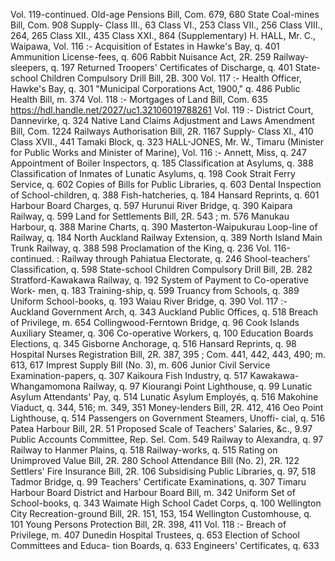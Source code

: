 Vol. 119-continued. Old-age Pensions Bill, Com. 679, 680 State Coal-mines Bill, Com. 908 Supply- Class III., 63 Class VI., 253 Class VII., 256 Class VIII., 264, 265 Class XII., 435 Class XXI., 864 (Supplementary) H. HALL, Mr. C., Waipawa, Vol. 116 :- Acquisition of Estates in Hawke's Bay, q. 401 Ammunition License-fees, q. 606 Rabbit Nuisance Act, 2R. 259 Railway-sleepers, q. 197 Returned Troopers' Certificates of Discharge, q. 401 State-school Children Compulsory Drill Bill, 2B. 300 Vol. 117 :- Health Officer, Hawke's Bay, q. 301 "Municipal Corporations Act, 1900," q. 486 Public Health Bill, m. 374 Vol. 118 :- Mortgages of Land Bill, Com. 635 https://hdl.handle.net/2027/uc1.32106019788261 Vol. 119 :- District Court, Dannevirke, q. 324 Native Land Claims Adjustment and Laws Amendment Bill, Com. 1224 Railways Authorisation Bill, 2R. 1167 Supply- Class XI., 410 Class XVII., 441 Tamaki Block, q. 323 HALL-JONES, Mr. W., Timaru (Minister for Public Works and Minister of Marine), Vol. 116 :- Annett, Miss, q. 247 Appointment of Boiler Inspectors, q. 185 Classification at Asylums, q. 388 Classification of Inmates of Lunatic Asylums, q. 198 Cook Strait Ferry Service, q. 602 Copies of Bills for Public Libraries, q. 603 Dental Inspection of School-children, q. 388 Fish-hatcheries, q. 184 Hansard Reprints, q. 601 Harbour Board Charges, q. 597 Hurunui River Bridge, q. 390 Kaipara Railway, q. 599 Land for Settlements Bill, 2R. 543 ; m. 576 Manukau Harbour, q. 388 Marine Charts, q. 390 Masterton-Waipukurau Loop-line of Railway, q. 184 North Auckland Railway Extension, q. 389 North Island Main Trunk Railway, q. 388 598 Proclamation of the King, q. 236 Vol. 116-continued. : Railway through Pahiatua Electorate, q. 246 Shool-teachers' Classification, q. 598 State-school Children Compulsory Drill Bill, 2B. 282 Stratford-Kawakawa Railway, q. 192 System of Payment to Co-operative Work- men, q. 183 Training-ship, q. 599 Truancy from Schools, q. 389 Uniform School-books, q. 193 Waiau River Bridge, q. 390 Vol. 117 :- Auckland Government Arch, q. 343 Auckland Public Offices, q. 518 Breach of Privilege, m. 654 Collingwood-Ferntown Bridge, q. 96 Cook Islands Auxiliary Steamer, q. 306 Co-operative Workers, q. 100 Education Boards Elections, q. 345 Gisborne Anchorage, q. 516 Hansard Reprints, q. 98 Hospital Nurses Registration Bill, 2R. 387, 395 ; Com. 441, 442, 443, 490; m. 613, 617 Imprest Supply Bill (No. 3), m. 606 Junior Civil Service Examination-papers, q. 307 Kaikoura Fish Industry, q. 517 Kawakawa-Whangamomona Railway, q. 97 Kiourangi Point Lighthouse, q. 99 Lunatic Asylum Attendants' Pay, q. 514 Lunatic Asylum Employés, q. 516 Makohine Viaduct, q. 344, 516; m. 349, 351 Money-lenders Bill, 2R. 412, 416 Oeo Point Lighthouse, q. 514 Passengers on Government Steamers, Unoffi- cial, q. 516 Patea Harbour Bill, 2R. 51 Proposed Scale of Teachers' Salaries, &c., 9.97 Public Accounts Committee, Rep. Sel. Com. 549 Railway to Alexandra, q. 97 Railway to Hanmer Plains, q. 518 Railway-works, q. 515 Rating on Unimproved Value Bill, 2R. 280 School Attendance Bill (No. 2), 2R. 122 Settlers' Fire Insurance Bill, 2R. 106 Subsidising Public Libraries, q. 97, 518 Tadmor Bridge, q. 99 Teachers' Certificate Examinations, q. 307 Timaru Harbour Board District and Harbour Board Bill, m. 342 Uniform Set of School-books, q. 343 Waimate High School Cadet Corps, q. 100 Wellington City Recreation-ground Bill, 2R. 151, 153, 154 Wellington Customhouse, q. 101 Young Persons Protection Bill, 2R. 398, 411 Vol. 118 :- Breach of Privilege, m. 407 Dunedin Hospital Trustees, q. 653 Election of School Committees and Educa- tion Boards, q. 633 Engineers' Certificates, q. 633 